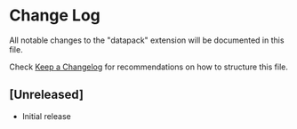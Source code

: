# Change Log
All notable changes to the "datapack" extension will be documented in this file.

Check [Keep a Changelog](http://keepachangelog.com/) for recommendations on how to structure this file.

## [Unreleased]
- Initial release